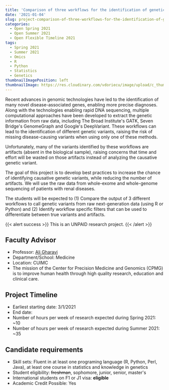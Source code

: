 ```yaml
---
title: 'Comparison of three workflows for the identification of genetic variants'
date: '2021-01-04'
slug: project-comparison-of-three-workflows-for-the-identification-of-genetic-variants
categories:
  - Open Spring 2021
  - Open Summer 2021
  - Open Flexible Timeline 2021
tags:
  - Spring 2021
  - Summer 2021
  - Omics
  - R
  - Python
  - Statistics
  - Genetics
thumbnailImagePosition: left
thumbnailImage: https://res.cloudinary.com/vdoriecu/image/upload/c_thumb,w_200,a_90,g_face/v1579388815/learning_network_al6t8f.png
---
```

Recent advances in genomic technologies have led to the identification of many novel disease-associated genes, enabling more precise diagnoses. Along with the technologies enabling rapid DNA sequencing, multiple computational approaches have been developed to extract the genetic information from raw data, including The Broad Institute's GATK, Seven Bridge's GenomeGraph and Google's DeepVariant. These workflows can lead to the identification of different genetic variants, raising the risk of missing disease-causing variants when using only one of these methods. 

<!--more-->

Unfortunately, many of the variants identified by these workflows are artifacts (absent in the biological sample), raising concerns that time and effort will be wasted on those artifacts instead of analyzing the causative genetic variant. 

The goal of this project is to develop best practices to increase the chance of identifying causative genetic variants, while reducing the number of artifacts. We will use the raw data from whole-exome and whole-genome sequencing of patients with renal diseases. 

The students will be expected to (1) Compare the output of 3 different workflows to call genetic variants from raw next-generation data (using R or Python) and (2) Identify workflow specific filters that can be used to differentiate between true variants and artifacts. 

{{< alert success >}}
This is an UNPAID research project.
{{< /alert >}}

## Faculty Advisor
+ Professor: [Ali Gharavi](http://columbiamedicine.org/cpmg/)
+ Department/School: Medicine
+ Location: CUIMC
+ The mission of the Center for Precision Medicine and Genomics (CPMG) is to improve human health through high quality research, education and clinical care.

## Project Timeline
+ Earliest starting date: 3/1/2021
+ End date: 
+ Number of hours per week of research expected during Spring 2021: ~10
+ Number of hours per week of research expected during Summer 2021: ~35

## Candidate requirements
+ Skill sets: Fluent in at least one programing language (R, Python, Perl, Java), at least one course in statistics and knowledge in genetics
+ Student eligibility: ~~freshman~~, sophomore, junior, senior, master's
+ International students on F1 or J1 visa: **eligible**
+ Academic Credit Possible: Yes

